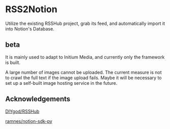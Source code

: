 # RSS2Notion

Utilize the existing RSSHub project, grab its feed, and automatically import it into Notion's Database.

## beta

It is mainly used to adapt to Initium Media, and currently only the framework is built.

A large number of images cannot be uploaded. The current measure is not to crawl the full text if the image upload fails. Maybe it will be necessary to set up a self-built image hosting service in the future.

## Acknowledgements

[DIYgod/RSSHub](https://github.com/DIYgod/RSSHub)

[ramnes/notion-sdk-py](https://github.com/ramnes/notion-sdk-py)
